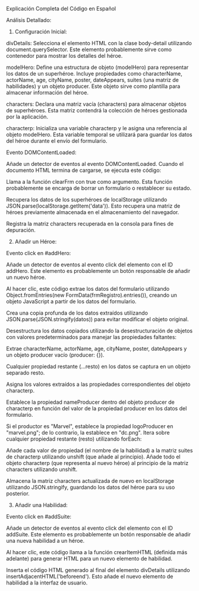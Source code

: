 Explicación Completa del Código en Español

Análisis Detallado:

1. Configuración Inicial:

divDetails: Selecciona el elemento HTML con la clase body-detail utilizando document.querySelector. Este elemento probablemente sirve como contenedor para mostrar los detalles del héroe.

modelHero: Define una estructura de objeto (modelHero) para representar los datos de un superhéroe. Incluye propiedades como characterName, actorName, age, cityName, poster, dateAppears, suites (una matriz de habilidades) y un objeto producer. Este objeto sirve como plantilla para almacenar información del héroe.

characters: Declara una matriz vacía (characters) para almacenar objetos de superhéroes. Esta matriz contendrá la colección de héroes gestionada por la aplicación.

characterp: Inicializa una variable characterp y le asigna una referencia al objeto modelHero. Esta variable temporal se utilizará para guardar los datos del héroe durante el envío del formulario.

Evento DOMContentLoaded:

Añade un detector de eventos al evento DOMContentLoaded. Cuando el documento HTML termina de cargarse, se ejecuta este código:

Llama a la función clearFrm con true como argumento. Esta función probablemente se encarga de borrar un formulario o restablecer su estado.

Recupera los datos de los superhéroes de localStorage utilizando JSON.parse(localStorage.getItem('data')). Esto recupera una matriz de héroes previamente almacenada en el almacenamiento del navegador.

Registra la matriz characters recuperada en la consola para fines de depuración.

2. Añadir un Héroe:

Evento click en #addHero:

Añade un detector de eventos al evento click del elemento con el ID addHero. Este elemento es probablemente un botón responsable de añadir un nuevo héroe.

Al hacer clic, este código extrae los datos del formulario utilizando Object.fromEntries(new FormData(frmRegistro).entries()), creando un objeto JavaScript a partir de los datos del formulario.

Crea una copia profunda de los datos extraídos utilizando JSON.parse(JSON.stringify(datos)) para evitar modificar el objeto original.

Desestructura los datos copiados utilizando la desestructuración de objetos con valores predeterminados para manejar las propiedades faltantes:

Extrae characterName, actorName, age, cityName, poster, dateAppears y un objeto producer vacío (producer: {}).

Cualquier propiedad restante (...resto) en los datos se captura en un objeto separado resto.

Asigna los valores extraídos a las propiedades correspondientes del objeto characterp.

Establece la propiedad nameProducer dentro del objeto producer de characterp en función del valor de la propiedad producer en los datos del formulario.

Si el productor es "Marvel", establece la propiedad logoProducer en "marvel.png"; de lo contrario, la establece en "dc.png".
Itera sobre cualquier propiedad restante (resto) utilizando forEach:

Añade cada valor de propiedad (el nombre de la habilidad) a la matriz suites de characterp utilizando unshift (que añade al principio).
Añade todo el objeto characterp (que representa al nuevo héroe) al principio de la matriz characters utilizando unshift.

Almacena la matriz characters actualizada de nuevo en localStorage utilizando JSON.stringify, guardando los datos del héroe para su uso posterior.

3. Añadir una Habilidad:

Evento click en #addSuite:

Añade un detector de eventos al evento click del elemento con el ID addSuite. Este elemento es probablemente un botón responsable de añadir una nueva habilidad a un héroe.

Al hacer clic, este código llama a la función crearItemHTML (definida más adelante) para generar HTML para un nuevo elemento de habilidad.

Inserta el código HTML generado al final del elemento divDetails utilizando insertAdjacentHTML('beforeend'). Esto añade el nuevo elemento de habilidad a la interfaz de usuario.
